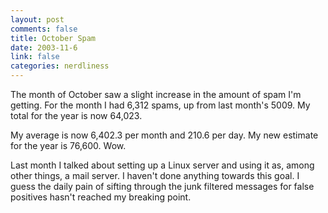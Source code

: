 ```yaml
--- 
layout: post
comments: false
title: October Spam
date: 2003-11-6
link: false
categories: nerdliness
---
```

The month of October saw a slight increase in the amount of spam I'm getting. For the month I had 6,312 spams, up from last month's 5009. My total for the year is now 64,023.

My average is now 6,402.3 per month and 210.6 per day. My new estimate for the year is 76,600. Wow.

Last month I talked about setting up a Linux server and using it as, among other things, a mail server. I haven't done anything towards this goal. I guess the daily pain of sifting through the junk filtered messages for false positives hasn't reached my breaking point.

